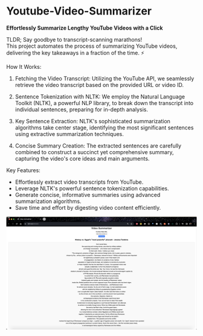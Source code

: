 # Youtube-Video-Summarizer  
**️Effortlessly Summarize Lengthy YouTube Videos with a Click**

TLDR; Say goodbye to transcript-scanning marathons!   
This project automates the process of summarizing YouTube videos, delivering the key takeaways in a fraction of the time. ⚡

How It Works:

1. Fetching the Video Transcript: Utilizing the YouTube API, we seamlessly retrieve the video transcript based on the provided URL or video ID.

2. Sentence Tokenization with NLTK: We employ the Natural Language Toolkit (NLTK), a powerful NLP library, to break down the transcript into individual sentences, preparing for in-depth analysis.

3. Key Sentence Extraction: NLTK's sophisticated summarization algorithms take center stage, identifying the most significant sentences using extractive summarization techniques.

4. Concise Summary Creation: The extracted sentences are carefully combined to construct a succinct yet comprehensive summary, capturing the video's core ideas and main arguments.

Key Features:

- Effortlessly extract video transcripts from YouTube.
- Leverage NLTK's powerful sentence tokenization capabilities.
- Generate concise, informative summaries using advanced summarization algorithms.
- Save time and effort by digesting video content efficiently.

![Summary Output](video-summary-output.png)